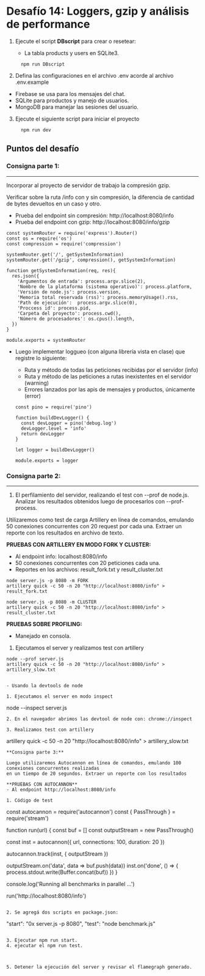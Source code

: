 # Desafío 14: Loggers, gzip y análisis de performance

1. Ejecute el script **DBscript** para crear o resetear:

   - La tabla products y users en SQLite3.

   ```
     npm run DBscript
   ```

2. Defina las configuraciones en el archivo .env acorde al archivo .env.example

- Firebase se usa para los mensajes del chat.
- SQLite para productos y manejo de usuarios.
- MongoDB para manejar las sesiones del usuario.

3. Ejecute el siguiente script para iniciar el proyecto

   ```
     npm run dev
   ```
## Puntos del desafío

### **Consigna parte 1:**
---
Incorporar al proyecto de servidor de trabajo la compresión gzip.

Verificar sobre la ruta /info con y sin compresión, la diferencia de cantidad de bytes devueltos en un
caso y otro.


- Prueba del endpoint sin compresión: http://localhost:8080/info
- Prueba del endpoint con gzip: http://localhost:8080/info/gzip

```
const systemRouter = require('express').Router()
const os = require('os')
const compression = require('compression')

systemRouter.get('/', getSystemInformation)
systemRouter.get('/gzip', compression(), getSystemInformation)

function getSystemInformation(req, res){
  res.json({
    'Argumentos de entrada': process.argv.slice(2),
    'Nombre de la plataforma (sistema operativo)': process.platform,
    'Versión de node.js': process.version,
    'Memoria total reservada (rss)': process.memoryUsage().rss,
    'Path de ejecución':  process.argv.slice(0),
    'Proccess id': process.pid,
    'Carpeta del proyecto': process.cwd(),
    'Número de procesadores': os.cpus().length,
  })
}

module.exports = systemRouter
```

- Luego implementar loggueo (con alguna librería vista en clase) que registre lo siguiente:
  - Ruta y método de todas las peticiones recibidas por el servidor (info)
  - Ruta y método de las peticiones a rutas inexistentes en el servidor (warning)
  - Errores lanzados por las apis de mensajes y productos, únicamente (error)

  ```
  const pino = require('pino')

  function buildDevLogger() {
    const devLogger = pino('debug.log')
    devLogger.level = 'info'
    return devLogger
  }

  let logger = buildDevLogger()

  module.exports = logger
  ```


### **Consigna parte 2:**
---
1) El perfilamiento del servidor, realizando el test con --prof de node.js. Analizar los resultados obtenidos
luego de procesarlos con --prof-process.

Utilizaremos como test de carga Artillery en línea de comandos, emulando 50 conexiones concurrentes con
20 request por cada una. Extraer un reporte con los resultados en archivo de texto.


**PRUEBAS CON ARTILLERY EN MODO FORK Y CLUSTER:**
- Al endpoint info: localhost:8080/info
- 50 conexiones concurrentes con 20 peticiones cada una.
- Reportes en los archivos: result_fork.txt y result_cluster.txt

```
node server.js -p 8080 -m FORK
artillery quick -c 50 -n 20 "http://localhost:8080/info" > result_fork.txt
```

```
node server.js -p 8080 -m CLUSTER
artillery quick -c 50 -n 20 "http://localhost:8080/info" > result_cluster.txt
```


**PRUEBAS SOBRE PROFILING:**

- Manejado en consola.
1. Ejecutamos el server y realizamos test con artillery

```
node --prof server.js
artillery quick -c 50 -n 20 "http://localhost:8080/info" > artillery_slow.txt


- Usando la devtools de node

1. Ejecutamos el server en modo inspect

```
node --inspect server.js
```
2. En el navegador abrimos las devtool de node con: chrome://inspect

3. Realizamos test con artillery

```
artillery quick -c 50 -n 20 "http://localhost:8080/info" > artillery_slow.txt
```
**Consigna parte 3:**

Luego utilizaremos Autocannon en línea de comandos, emulando 100 conexiones concurrentes realizadas
en un tiempo de 20 segundos. Extraer un reporte con los resultados

**PRUEBAS CON AUTOCANNON**
- Al endpoint http://localhost:8080/info

1. Código de test

```
const autocannon = require('autocannon')
const { PassThrough } = require('stream')

function run(url) {
  const buf = []
  const outputStream = new PassThrough()

  const inst = autocannon({
    url,
    connections: 100,
    duration: 20
  })

  autocannon.track(inst, { outputStream })

  outputStream.on('data', data => buf.push(data))
  inst.on('done', () => {
    process.stdout.write(Buffer.concat(buf))
  })
}

console.log('Running all benchmarks in parallel ...')

run('http://localhost:8080/info')
```

2. Se agregá dos scripts en package.json:

```
"start": "0x server.js -p 8080",
"test": "node benchmark.js"
```

3. Ejecutar npm run start.
4. ejecutar el npm run test.



5. Detener la ejecución del server y revisar el flamegraph generado.

